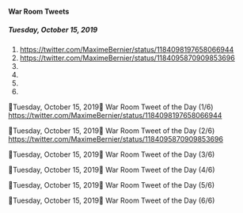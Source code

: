 **War Room Tweets**

##### Tuesday, October 15, 2019

1) https://twitter.com/MaximeBernier/status/1184098197658066944
2) https://twitter.com/MaximeBernier/status/1184095870909853696
3) 
4) 
5) 
6) 

🎃Tuesday, October 15, 2019🎃
War Room Tweet of the Day (1/6)
https://twitter.com/MaximeBernier/status/1184098197658066944

🎃Tuesday, October 15, 2019🎃
War Room Tweet of the Day (2/6)
https://twitter.com/MaximeBernier/status/1184095870909853696

🎃Tuesday, October 15, 2019🎃
War Room Tweet of the Day (3/6)

🎃Tuesday, October 15, 2019🎃
War Room Tweet of the Day (4/6)

🎃Tuesday, October 15, 2019🎃
War Room Tweet of the Day (5/6)

🎃Tuesday, October 15, 2019🎃
War Room Tweet of the Day (6/6)

